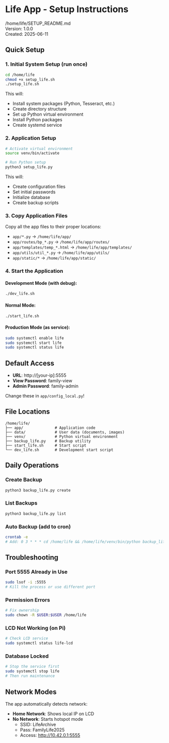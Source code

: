 # Life App - Setup Instructions
/home/life/SETUP_README.md  
Version: 1.0.0  
Created: 2025-06-11

## Quick Setup

### 1. Initial System Setup (run once)
```bash
cd /home/life
chmod +x setup_life.sh
./setup_life.sh
```

This will:
- Install system packages (Python, Tesseract, etc.)
- Create directory structure
- Set up Python virtual environment
- Install Python packages
- Create systemd service

### 2. Application Setup
```bash
# Activate virtual environment
source venv/bin/activate

# Run Python setup
python3 setup_life.py
```

This will:
- Create configuration files
- Set initial passwords
- Initialize database
- Create backup scripts

### 3. Copy Application Files
Copy all the app files to their proper locations:
- `app/*.py` → `/home/life/app/`
- `app/routes/bp_*.py` → `/home/life/app/routes/`
- `app/templates/temp_*.html` → `/home/life/app/templates/`
- `app/utils/util_*.py` → `/home/life/app/utils/`
- `app/static/*` → `/home/life/app/static/`

### 4. Start the Application

#### Development Mode (with debug):
```bash
./dev_life.sh
```

#### Normal Mode:
```bash
./start_life.sh
```

#### Production Mode (as service):
```bash
sudo systemctl enable life
sudo systemctl start life
sudo systemctl status life
```

## Default Access

- **URL**: http://[your-ip]:5555
- **View Password**: family-view
- **Admin Password**: family-admin

Change these in `app/config_local.py`!

## File Locations

```
/home/life/
├── app/              # Application code
├── data/             # User data (documents, images)
├── venv/             # Python virtual environment
├── backup_life.py    # Backup utility
├── start_life.sh     # Start script
└── dev_life.sh       # Development start script
```

## Daily Operations

### Create Backup
```bash
python3 backup_life.py create
```

### List Backups
```bash
python3 backup_life.py list
```

### Auto Backup (add to cron)
```bash
crontab -e
# Add: 0 3 * * * cd /home/life && /home/life/venv/bin/python backup_life.py auto
```

## Troubleshooting

### Port 5555 Already in Use
```bash
sudo lsof -i :5555
# Kill the process or use different port
```

### Permission Errors
```bash
# Fix ownership
sudo chown -R $USER:$USER /home/life
```

### LCD Not Working (on Pi)
```bash
# Check LCD service
sudo systemctl status life-lcd
```

### Database Locked
```bash
# Stop the service first
sudo systemctl stop life
# Then run maintenance
```

## Network Modes

The app automatically detects network:
- **Home Network**: Shows local IP on LCD
- **No Network**: Starts hotspot mode
  - SSID: LifeArchive
  - Pass: FamilyLife2025
  - Access: http://10.42.0.1:5555